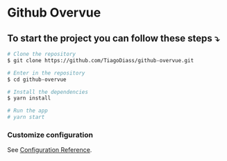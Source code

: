 # Github Overvue

## To start the project you can follow these steps :arrow_heading_down:
```bash
# Clone the repository
$ git clone https://github.com/TiagoDiass/github-overvue.git

# Enter in the repository
$ cd github-overvue

# Install the dependencies
$ yarn install

# Run the app
# yarn start
```

### Customize configuration
See [Configuration Reference](https://cli.vuejs.org/config/).
